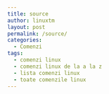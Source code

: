 ```yaml
---
title: source
author: linuxtm
layout: post
permalink: /source/
categories:
  - Comenzi
tags:
  - comenzi linux
  - comenzi linux de la a la z
  - lista comenzi linux
  - toate comenzile linux
---
```

